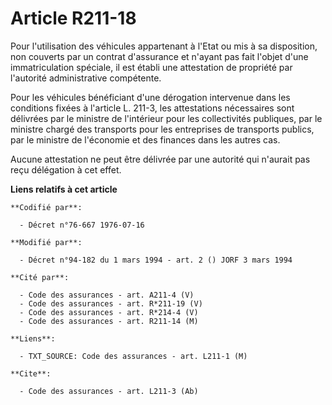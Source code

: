 # Article R211-18

Pour l'utilisation des véhicules appartenant à l'Etat ou mis à sa disposition, non couverts par un contrat d'assurance et
n'ayant pas fait l'objet d'une immatriculation spéciale, il est établi une attestation de propriété par l'autorité
administrative compétente.

Pour les véhicules bénéficiant d'une dérogation intervenue dans les conditions fixées à l'article L. 211-3, les attestations
nécessaires sont délivrées par le ministre de l'intérieur pour les collectivités publiques, par le ministre chargé des
transports pour les entreprises de transports publics, par le ministre de l'économie et des finances dans les autres cas.

Aucune attestation ne peut être délivrée par une autorité qui n'aurait pas reçu délégation à cet effet.

**Liens relatifs à cet article**

	**Codifié par**:

	  - Décret n°76-667 1976-07-16

	**Modifié par**:

	  - Décret n°94-182 du 1 mars 1994 - art. 2 () JORF 3 mars 1994

	**Cité par**:

	  - Code des assurances - art. A211-4 (V)
	  - Code des assurances - art. R*211-19 (V)
	  - Code des assurances - art. R*214-4 (V)
	  - Code des assurances - art. R211-14 (M)

	**Liens**:

	  - TXT_SOURCE: Code des assurances - art. L211-1 (M)

	**Cite**:

	  - Code des assurances - art. L211-3 (Ab)
